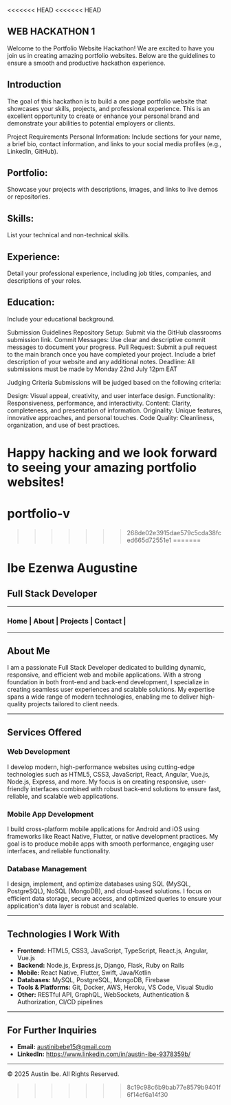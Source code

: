 <<<<<<< HEAD
<<<<<<< HEAD
## WEB HACKATHON 1
Welcome to the Portfolio Website Hackathon! We are excited to have you join us in creating amazing portfolio websites. Below are the guidelines to ensure a smooth and productive hackathon experience.

## Introduction
The goal of this hackathon is to build a one page portfolio website that showcases your skills, projects, and professional experience. This is an excellent opportunity to create or enhance your personal brand and demonstrate your abilities to potential employers or clients.

Project Requirements
Personal Information:
Include sections for your name, a brief bio, contact information, and links to your social media profiles (e.g., LinkedIn, GitHub).

## Portfolio:
Showcase your projects with descriptions, images, and links to live demos or repositories.

## Skills:
List your technical and non-technical skills.

## Experience:
Detail your professional experience, including job titles, companies, and descriptions of your roles.

## Education:
Include your educational background.

Submission Guidelines
Repository Setup: Submit via the GitHub classrooms submission link. Commit Messages: Use clear and descriptive commit messages to document your progress. Pull Request: Submit a pull request to the main branch once you have completed your project. Include a brief description of your website and any additional notes. Deadline: All submissions must be made by Monday 22nd July 12pm EAT

Judging Criteria
Submissions will be judged based on the following criteria:

Design: Visual appeal, creativity, and user interface design. Functionality: Responsiveness, performance, and interactivity. Content: Clarity, completeness, and presentation of information. Originality: Unique features, innovative approaches, and personal touches. Code Quality: Cleanliness, organization, and use of best practices.

Happy hacking and we look forward to seeing your amazing portfolio websites!
=======
# portfolio-v
>>>>>>> 268de02e3915dae579c5cda38fced665d72551e1
=======
# Ibe Ezenwa Augustine
## Full Stack Developer

---

### Home | About | Projects | Contact | 

---

## About Me

I am a passionate Full Stack Developer dedicated to building dynamic, responsive, and efficient web and mobile applications. With a strong foundation in both front-end and back-end development, I specialize in creating seamless user experiences and scalable solutions. My expertise spans a wide range of modern technologies, enabling me to deliver high-quality projects tailored to client needs.

---

## Services Offered

### Web Development
I develop modern, high-performance websites using cutting-edge technologies such as HTML5, CSS3, JavaScript, React, Angular, Vue.js, Node.js, Express, and more. My focus is on creating responsive, user-friendly interfaces combined with robust back-end solutions to ensure fast, reliable, and scalable web applications.

### Mobile App Development
I build cross-platform mobile applications for Android and iOS using frameworks like React Native, Flutter, or native development practices. My goal is to produce mobile apps with smooth performance, engaging user interfaces, and reliable functionality.

### Database Management
I design, implement, and optimize databases using SQL (MySQL, PostgreSQL), NoSQL (MongoDB), and cloud-based solutions. I focus on efficient data storage, secure access, and optimized queries to ensure your application's data layer is robust and scalable.

---

## Technologies I Work With
- **Frontend:** HTML5, CSS3, JavaScript, TypeScript, React.js, Angular, Vue.js
- **Backend:** Node.js, Express.js, Django, Flask, Ruby on Rails
- **Mobile:** React Native, Flutter, Swift, Java/Kotlin
- **Databases:** MySQL, PostgreSQL, MongoDB, Firebase
- **Tools & Platforms:** Git, Docker, AWS, Heroku, VS Code, Visual Studio
- **Other:** RESTful API, GraphQL, WebSockets, Authentication & Authorization, CI/CD pipelines

---

## For Further Inquiries
- **Email:** austinibebe15@gmail.com
- **LinkedIn:** https://www.linkedin.com/in/austin-ibe-9378359b/

---

© 2025 Austin Ibe. All Rights Reserved.
>>>>>>> 8c19c98c6b9bab77e8579b9401f6f14ef6a14f30
